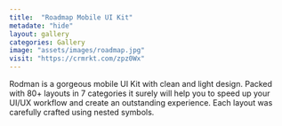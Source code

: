 ```yaml
---
title:  "Roadmap Mobile UI Kit"
metadate: "hide"
layout: gallery
categories: Gallery
image: "assets/images/roadmap.jpg"
visit: "https://crmrkt.com/zpz0Wx"
---
```

Rodman is a gorgeous mobile UI Kit with clean and light design. Packed with 80+ layouts in 7 categories it surely will help you to speed up your UI/UX workflow and create an outstanding experience. Each layout was carefully crafted using nested symbols.
